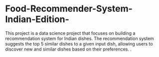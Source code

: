 # Food-Recommender-System-Indian-Edition-
This project is a data science project that focuses on building a recommendation system for Indian dishes. The recommendation system suggests the top 5 similar dishes to a given input dish, allowing users to discover new and similar dishes based on their preferences. .

